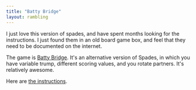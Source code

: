 ```yaml
--- 
title: "Batty Bridge"
layout: rambling
---
```

I just love this version of spades, and have spent months looking for the instructions.  I just found them in an old board game box, and feel that they need to be documented on the internet.

The game is [Batty Bridge](/battybridge.html).  It's an alternative version of Spades, in which you have variable trump, different scoring values, and you rotate partners.  It's relatively awesome.

Here are [the instructions](/battybridge.html).